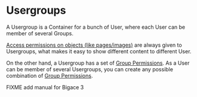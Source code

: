 # Usergroups

A Usergroup is a Container for a bunch of User, where each User can be member of several Groups.

[Access permissions on objects (like pages/images)](manual/objectrights) are always given to Usergroups, what makes it easy to show different content to different User.

On the other hand, a Usergroup has a set of [Group Permissions](manual/grouppermission). 
As a User can be member of several Usergroups, you can create any possible combination of [Group Permissions](manual/grouppermission). 

FIXME add manual for Bigace 3
